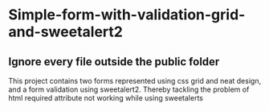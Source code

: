 # Simple-form-with-validation-grid-and-sweetalert2
## Ignore every file outside the public folder
This project contains two forms represented using css grid and neat design, and a form validation using sweetalert2. Thereby tackling the problem of html required attribute not working while using sweetalerts

